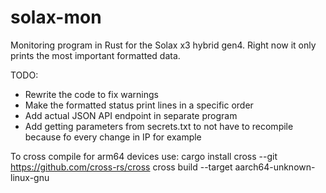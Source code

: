 # solax-mon

Monitoring program in Rust for the Solax x3 hybrid gen4. Right now it only prints the most important formatted data.

TODO:

- Rewrite the code to fix warnings
- Make the formatted status print lines in a specific order
- Add actual JSON API endpoint in separate program
- Add getting parameters from secrets.txt to not have to recompile because fo every change in IP for example

To cross compile for arm64 devices use:
cargo install cross --git <https://github.com/cross-rs/cross>
cross build --target aarch64-unknown-linux-gnu
